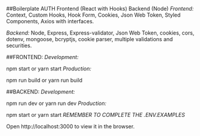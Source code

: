 ##Boilerplate AUTH Frontend (React with Hooks) Backend (Node)
*Frontend:* Context, Custom Hooks, Hook Form, Cookies, Json Web Token, Styled Components, Axios with interfaces.

*Backend:* Node, Express, Express-validator, Json Web Token, cookies, cors, dotenv, mongoose, bcryptjs, cookie parser, multiple validations and securities.

##FRONTEND:
*Development:*

npm start or yarn start
*Production:*

npm run build or yarn run build

##BACKEND:
*Development:*

npm run dev or yarn run dev
*Production:*

npm start or yarn start
*REMEMBER TO COMPLETE THE .ENV.EXAMPLES*

Open http://localhost:3000 to view it in the browser.